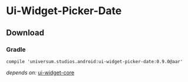 Ui-Widget-Picker-Date
===============

## Download ##

### Gradle ###

    compile 'universum.studios.android:ui-widget-picker-date:0.9.0@aar'

_depends on:_
[ui-widget-core](https://github.com/universum-studios/android_ui/tree/master/library-widget-core)